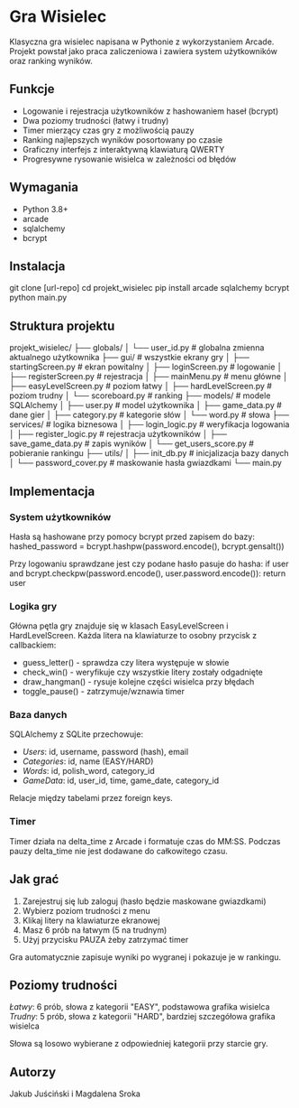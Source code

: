 # Gra Wisielec

Klasyczna gra wisielec napisana w Pythonie z wykorzystaniem Arcade. Projekt powstał jako praca zaliczeniowa i zawiera system użytkowników oraz ranking wyników.

## Funkcje

- Logowanie i rejestracja użytkowników z hashowaniem haseł (bcrypt)
- Dwa poziomy trudności (łatwy i trudny)
- Timer mierzący czas gry z możliwością pauzy
- Ranking najlepszych wyników posortowany po czasie
- Graficzny interfejs z interaktywną klawiaturą QWERTY
- Progresywne rysowanie wisielca w zależności od błędów

## Wymagania

- Python 3.8+
- arcade
- sqlalchemy 
- bcrypt

## Instalacja

git clone [url-repo]
cd projekt_wisielec
pip install arcade sqlalchemy bcrypt
python main.py

## Struktura projektu

projekt_wisielec/
├── globals/
│   └── user_id.py          # globalna zmienna aktualnego użytkownika
├── gui/                    # wszystkie ekrany gry
│   ├── startingScreen.py   # ekran powitalny
│   ├── loginScreen.py      # logowanie
│   ├── registerScreen.py   # rejestracja
│   ├── mainMenu.py         # menu główne
│   ├── easyLevelScreen.py  # poziom łatwy
│   ├── hardLevelScreen.py  # poziom trudny
│   └── scoreboard.py       # ranking
├── models/                 # modele SQLAlchemy
│   ├── user.py            # model użytkownika
│   ├── game_data.py       # dane gier
│   ├── category.py        # kategorie słów
│   └── word.py            # słowa
├── services/              # logika biznesowa
│   ├── login_logic.py     # weryfikacja logowania
│   ├── register_logic.py  # rejestracja użytkowników
│   ├── save_game_data.py  # zapis wyników
│   └── get_users_score.py # pobieranie rankingu
├── utils/
│   ├── init_db.py         # inicjalizacja bazy danych
│   └── password_cover.py  # maskowanie hasła gwiazdkami
└── main.py

## Implementacja

### System użytkowników
Hasła są hashowane przy pomocy bcrypt przed zapisem do bazy:
hashed_password = bcrypt.hashpw(password.encode(), bcrypt.gensalt())

Przy logowaniu sprawdzane jest czy podane hasło pasuje do hasha:
if user and bcrypt.checkpw(password.encode(), user.password.encode()):
    return user

### Logika gry
Główna pętla gry znajduje się w klasach EasyLevelScreen i HardLevelScreen. Każda litera na klawiaturze to osobny przycisk z callbackiem:

- guess_letter() - sprawdza czy litera występuje w słowie
- check_win() - weryfikuje czy wszystkie litery zostały odgadnięte
- draw_hangman() - rysuje kolejne części wisielca przy błędach
- toggle_pause() - zatrzymuje/wznawia timer

### Baza danych
SQLAlchemy z SQLite przechowuje:
- *Users*: id, username, password (hash), email
- *Categories*: id, name (EASY/HARD)
- *Words*: id, polish_word, category_id
- *GameData*: id, user_id, time, game_date, category_id

Relacje między tabelami przez foreign keys.

### Timer
Timer działa na delta_time z Arcade i formatuje czas do MM:SS. Podczas pauzy delta_time nie jest dodawane do całkowitego czasu.

## Jak grać

1. Zarejestruj się lub zaloguj (hasło będzie maskowane gwiazdkami)
2. Wybierz poziom trudności z menu
3. Klikaj litery na klawiaturze ekranowej
4. Masz 6 prób na łatwym (5 na trudnym)
5. Użyj przycisku PAUZA żeby zatrzymać timer

Gra automatycznie zapisuje wyniki po wygranej i pokazuje je w rankingu.

## Poziomy trudności

*Łatwy*: 6 prób, słowa z kategorii "EASY", podstawowa grafika wisielca
*Trudny*: 5 prób, słowa z kategorii "HARD", bardziej szczegółowa grafika wisielca

Słowa są losowo wybierane z odpowiedniej kategorii przy starcie gry.


## Autorzy

Jakub Juściński i Magdalena Sroka
